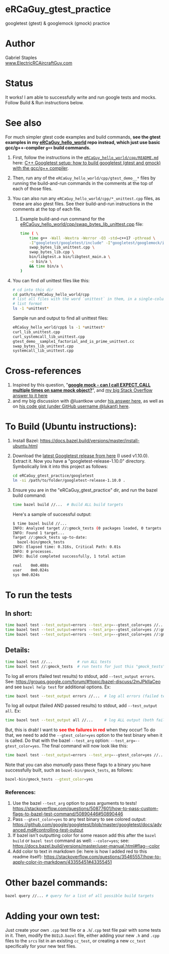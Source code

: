 # eRCaGuy_gtest_practice
googletest (gtest) & googlemock (gmock) practice


# Author
Gabriel Staples  
www.ElectricRCAircraftGuy.com


# Status
It works! I am able to successfully write and run google tests and mocks. Follow Build & Run instructions below.  


# See also
For much simpler gtest code examples and build commands, **see the gtest examples in my [eRCaGuy_hello_world](https://github.com/ElectricRCAircraftGuy/eRCaGuy_hello_world) repo instead, which just use basic gcc/g++-compiler `g++` build commands.** 
1. First, follow the instructions in the [`eRCaGuy_hello_world/cpp/README.md`](https://github.com/ElectricRCAircraftGuy/eRCaGuy_hello_world/tree/master/cpp) here: [C++ Googletest setup: how to build googletest (gtest and gmock) with the gcc/g++ compiler](https://github.com/ElectricRCAircraftGuy/eRCaGuy_hello_world/tree/master/cpp#c-googletest-setup-how-to-build-googletest-gtest-and-gmock-with-the-gccg-compiler). 
1. Then, run any of the `eRCaGuy_hello_world/cpp/gtest_demo__*` files by running the build-and-run commands in the comments at the top of each of those files. 
1. You can also run any `eRCaGuy_hello_world/cpp/*_unittest.cpp` files, as these are also gtest files. See their build-and-run instructions in the comments at the top of each file. 
    1. Example build-and-run command for the [eRCaGuy_hello_world/cpp/swap_bytes_lib_unittest.cpp](https://github.com/ElectricRCAircraftGuy/eRCaGuy_hello_world/blob/master/cpp/swap_bytes_lib_unittest.cpp) file:
        ```bash
        time ( \
            time g++ -Wall -Wextra -Werror -O3 -std=c++17 -pthread \
            -I"googletest/googletest/include" -I"googletest/googlemock/include" \
            swap_bytes_lib_unittest.cpp \
            swap_bytes_lib.cpp \
            bin/libgtest.a bin/libgtest_main.a \
            -o bin/a \
            && time bin/a \
        )
        ```
1. You can find *all* unittest files like this:
    ```bash
    # cd into this dir
    cd path/to/eRCaGuy_hello_world/cpp
    # list all files with the word `unittest` in them, in a single-column (`-1`)
    # list format
    ls -1 *unittest*
    ``` 

    Sample run and output to find all unittest files:
    ```bash
    eRCaGuy_hello_world/cpp$ ls -1 *unittest*
    curl_lib_unittest.cpp
    curl_systemcall_lib_unittest.cpp
    gtest_demo__sample1_factorial_and_is_prime_unittest.cc
    swap_bytes_lib_unittest.cpp
    systemcall_lib_unittest.cpp
    ```


# Cross-references
1. Inspired by this question, "**[google mock - can I call EXPECT_CALL multiple times on same mock object?](https://stackoverflow.com/questions/44034633/google-mock-can-i-call-expect-call-multiple-times-on-same-mock-object)**", and [my big Stack Overflow answer to it here](https://stackoverflow.com/questions/44034633/google-mock-can-i-call-expect-call-multiple-times-on-same-mock-object/60905880#60905880)
1. and my big discussion with @luantkow under [his answer here](https://stackoverflow.com/questions/44034633/google-mock-can-i-call-expect-call-multiple-times-on-same-mock-object/44035118#44035118), as well as on [his code gist (under GitHub username @lukant) here](https://gist.github.com/lukant/376df8c49a3aba8179879fadcea77dea).


# To Build (Ubuntu instructions):
1. Install Bazel: https://docs.bazel.build/versions/master/install-ubuntu.html
1. Download the [latest Googletest release from here](https://github.com/google/googletest/releases) (I used v1.10.0). Extract it. Now you have a "googletest-release-1.10.0" directory. Symbolically link it into this project as follows:
    ```bash
    cd eRCaGuy_gtest_practice/googletest
    ln -si /path/to/folder/googletest-release-1.10.0 .
    ```

1. Ensure you are in the "eRCaGuy_gtest_practice" dir, and run the bazel build command:
    ```bash
    time bazel build //...  # Build ALL build targets
    ```

    Here's a sample of successful output:
    ```bash
    $ time bazel build //...
    INFO: Analyzed target //:gmock_tests (0 packages loaded, 0 targets configured).
    INFO: Found 1 target...
    Target //:gmock_tests up-to-date:
      bazel-bin/gmock_tests
    INFO: Elapsed time: 0.316s, Critical Path: 0.01s
    INFO: 0 processes.
    INFO: Build completed successfully, 1 total action

    real    0m0.408s
    user    0m0.024s
    sys 0m0.024s
    ```


# To run the tests


## In short:

```bash
time bazel test --test_output=errors --test_arg=--gtest_color=yes //...             # run ALL tests
time bazel test --test_output=errors --test_arg=--gtest_color=yes //:gmock_test1    # run only test 1
time bazel test --test_output=errors --test_arg=--gtest_color=yes //:gmock_test2    # run only test 2
```


## Details:

```bash
time bazel test //...           # run ALL tests
time bazel test //:gmock_tests  # run tests for just this "gmock_tests" target
```

To log all errors (failed test results) to stdout, add `--test_output errors`. See: https://groups.google.com/forum/#!topic/bazel-discuss/2mJPklIaCeo and see `bazel help test` for additional options. Ex:
```bash
time bazel test --test_output errors //...  # log all errors (failed test results) to stdout 
```

To log all output (failed AND passed results) to stdout, add `--test_output all`. Ex:
```bash
time bazel test --test_output all //...     # log ALL output (both failed & passed test results) to stdout 
```

But, this is drab! I want to <span style="color:red">**see the failures in red**</span> when they occur! To do that, we need to add the `--gtest_color=yes` option to the test binary when it is called. Do that with the bazel `--test_arg` option: `--test_arg=--gtest_color=yes`. The final command will now look like this:
```bash
time bazel test --test_output=errors --test_arg=--gtest_color=yes //... 
```

Note that you can also *manually* pass these flags to a binary you have successfully built, such as `bazel-bin/gmock_tests`, as follows:
```bash
bazel-bin/gmock_tests --gtest_color=yes
```

### References:

1. Use the bazel `--test_arg` option to pass arguments to tests! https://stackoverflow.com/questions/50877601/how-to-pass-custom-flags-to-bazel-test-command/50890446#50890446
1. Pass `--gtest_color=yes` to any test binary to see colored output: https://github.com/google/googletest/blob/master/googletest/docs/advanced.md#controlling-test-output
1. If bazel isn't outputting color for some reason add this after the `bazel build` or `bazel test` command as well: `--color=yes`; see: https://docs.bazel.build/versions/master/user-manual.html#flag--color
1. Add color to text in markdown (ie: here is how I added red to this readme itself): https://stackoverflow.com/questions/35465557/how-to-apply-color-in-markdown/43355451#43355451


# Other bazel commands:

```bash
bazel query //... # query for a list of all possible build targets 
```


# Adding your own test:

Just create your own `.cpp` test file or a `.h`/`.cpp` test file pair with some tests in it. Then, modify the `BUILD.bazel` file, either adding your new `.h` and `.cpp` files to the `srcs` list in an existing `cc_test`, or creating a new `cc_test` specifically for your new test files. 

